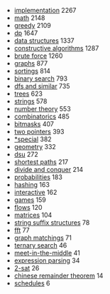 - [implementation](/problemset?tags=implementation) 2267
- [math](/problemset?tags=math) 2148
- [greedy](/problemset?tags=greedy) 2109
- [dp](/problemset?tags=dp) 1647
- [data structures](/problemset?tags=data+structures) 1337
- [constructive algorithms](/problemset?tags=constructive+algorithms) 1287
- [brute force](/problemset?tags=brute+force) 1260
- [graphs](/problemset?tags=graphs) 877
- [sortings](/problemset?tags=sortings) 814
- [binary search](/problemset?tags=binary+search) 793
- [dfs and similar](/problemset?tags=dfs+and+similar) 735
- [trees](/problemset?tags=trees) 623
- [strings](/problemset?tags=strings) 578
- [number theory](/problemset?tags=number+theory) 553
- [combinatorics](/problemset?tags=combinatorics) 485
- [bitmasks](/problemset?tags=bitmasks) 407
- [two pointers](/problemset?tags=two+pointers) 393
- [*special](/problemset?tags=*special) 382
- [geometry](/problemset?tags=geometry) 332
- [dsu](/problemset?tags=dsu) 272
- [shortest paths](/problemset?tags=shortest+paths) 217
- [divide and conquer](/problemset?tags=divide+and+conquer) 214
- [probabilities](/problemset?tags=probabilities) 183
- [hashing](/problemset?tags=hashing) 163
- [interactive](/problemset?tags=interactive) 162
- [games](/problemset?tags=games) 159
- [flows](/problemset?tags=flows) 120
- [matrices](/problemset?tags=matrices) 104
- [string suffix structures](/problemset?tags=string+suffix+structures) 78
- [fft](/problemset?tags=fft) 77
- [graph matchings](/problemset?tags=graph+matchings) 71
- [ternary search](/problemset?tags=ternary+search) 46
- [meet-in-the-middle](/problemset?tags=meet-in-the-middle) 41
- [expression parsing](/problemset?tags=expression+parsing) 34
- [2-sat](/problemset?tags=2-sat) 26
- [chinese remainder theorem](/problemset?tags=chinese+remainder+theorem) 14
- [schedules](/problemset?tags=schedules) 6
